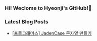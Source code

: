 ### Hi! Weclome to Hyeonji's GitHub!🌱

### Latest Blog Posts
- [[프로그래머스] JadenCase 문자열 만들기](http://jjrdd.tistory.com/77)
